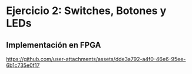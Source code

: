 # Ejercicio 2: Switches, Botones y LEDs

## Implementación en FPGA

https://github.com/user-attachments/assets/dde3a792-a4f0-46e6-95ee-6b1c735e0f17
